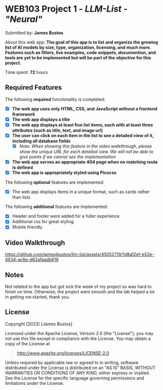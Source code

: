 # WEB103 Project 1 - _LLM-List - "Neural"_

Submitted by: **James Bustos**

About this web app: **The goal of this app is to list and organize the growing list of AI models by size, type, organization, licensing, and much more. Features such as filters, live examples, code snippets, documention, and tools are yet to be implemented but will be part of the objective for this project.**

Time spent: **72** hours

## Required Features

The following **required** functionality is completed:

<!-- Make sure to check off completed functionality below -->

- [x] **The web app uses only HTML, CSS, and JavaScript without a frontend framework**
- [x] **The web app displays a title**
- [x] **The web app displays at least five list items, each with at least three attributes (such as title, text, and image url)**
- [x] **The user can click on each item in the list to see a detailed view of it, including all database fields**
  - [x] _Note: When showing this feature in the video walkthrough, please show the unique URL for each detailed view. We will not be able to give points if we cannot see the implementation_
- [x] **The web app serves an appropriate 404 page when no matching route is defined**
- [x] **The web app is appropriately styled using Picocss**

The following **optional** features are implemented:

- [x] The web app displays items in a unique format, such as cards rather than lists

The following **additional** features are implemented:

- [x] Header and footer were added for a fuller experience
- [x] Additional css for great styling
- [x] Mobile friendly

## Video Walkthrough

https://github.com/jamesjbustos/llm-list/assets/45052719/1d8a12ef-e52e-4634-ac6e-d62afaadb619

## Notes

Not related to the app but got sick the week of my project so was hard to finish on time. Otherwise, the project went smooth and the lab helped a lot in getting me started, thank you.

## License

Copyright [2023] [James Bustos]

Licensed under the Apache License, Version 2.0 (the "License"); you may not use this file except in compliance with the License. You may obtain a copy of the License at

> http://www.apache.org/licenses/LICENSE-2.0

Unless required by applicable law or agreed to in writing, software distributed under the License is distributed on an "AS IS" BASIS, WITHOUT WARRANTIES OR CONDITIONS OF ANY KIND, either express or implied. See the License for the specific language governing permissions and limitations under the License.
